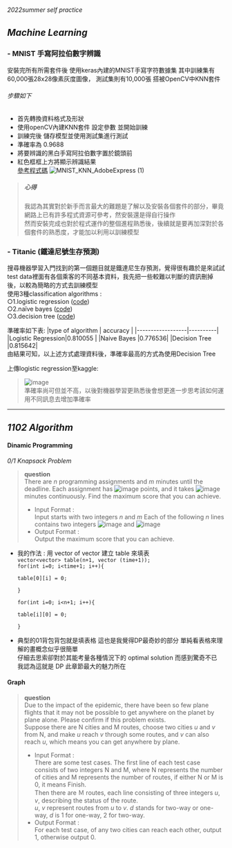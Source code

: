 ###### 2022summer self practice
## *Machine Learning*
### - MNIST 手寫阿拉伯數字辨識

安裝完所有所需套件後
使用keras內建的MNIST手寫字符數據集
其中訓練集有60,000張28x28像素灰度圖像， 測試集則有10,000張
搭被OpenCV中KNN套件

###### 步驟如下
- 首先轉換資料格式及形狀
- 使用openCV內建KNN套件 設定參數 並開始訓練
- 訓練完後 儲存模型並使用測試集進行測試
- 準確率為 0.9688
- 將要辨識的黑白手寫阿拉伯數字置於鏡頭前
- 紅色框框上方將顯示辨識結果  
 [參考程式碼](https://github.com/cuitepoundcake/2022summer/blob/main/new_ju.ipynb)
![MNIST_KNN_AdobeExpress (1)](https://user-images.githubusercontent.com/109210243/179028969-ecadc25d-0188-452c-af8e-c4e64e95894b.gif)  

> ##### *心得*  
> 我認為其實對於新手而言最大的難題是了解以及安裝各個套件的部分，畢竟網路上已有許多程式資源可參考，然安裝還是得自行操作  
> 然而安裝完成也對於程式運作的整個進程熟悉後，後續就是要再加深對於各個套件的熟悉度，才能加以利用以訓練模型  

### - Titanic (鐵達尼號生存預測)
搜尋機器學習入門找到的第一個題目就是鐵達尼生存預測，覺得很有趣於是來試試  
test data裡面有各個乘客的不同基本資料，我先把一些較難以判斷的資訊刪掉後，以較為簡略的方式去訓練模型  
使用3種classification algorithms :  
○1.logistic regression ([code](https://github.com/cuitepoundcake/2022summer/blob/main/Titanic.ipynb))  
○2.naïve bayes ([code](https://github.com/cuitepoundcake/2022summer/blob/main/Titanic_NB.ipynb))  
○3.decision tree ([code](https://github.com/cuitepoundcake/2022summer/blob/main/Titanic_DecisionTree.ipynb))    

準確率如下表:
|type of algorithm | accuracy |
|------------------|----------|
|Logistic Regression|0.810055  |
|Naive Bayes |0.776536|
|Decision Tree |0.815642|  
由結果可知，以上述方式處理資料後，準確率最高的方式為使用Decision Tree  

上傳logistic regression至kaggle:  
> ![image](https://user-images.githubusercontent.com/109210243/179790582-f917495c-5483-4479-967c-85128c8e4280.png)  
準確率尚可但並不高，以後對機器學習更熟悉後會想更進一步思考該如何運用不同訊息去增加準確率  


---

## *1102 Algorithm*
#### Dinamic Programming
*0/1 Knapsack Problem*
> **question**  
> There are *n* programming assignments and *m* minutes until the deadline.
Each assignment has ![image](https://user-images.githubusercontent.com/109210243/179786110-7d8b1b61-9d2b-4004-bea5-fd6e172847e9.png)
 points, and it takes ![image](https://user-images.githubusercontent.com/109210243/179786241-22f1499f-6bc5-4e0e-b201-cfa981557b94.png)
 minutes continuously.
Find the maximum score that you can achieve.  
> - Input Format :   
> Input starts with two integers *n* and *m* Each of the following *n* lines contains two integers ![image](https://user-images.githubusercontent.com/109210243/179786148-e5e2fc91-dcef-469b-9b3b-e8eb4bedbbc6.png)
 and ![image](https://user-images.githubusercontent.com/109210243/179786255-d186df12-ddd4-4f87-93e9-6776e7da471c.png)  
> - Output Format :  
> Output the maximum score that you can achieve.  
- 我的作法 : 用 vector of vector 建立 table 來填表    
 <code>vector<vector<int>> table(n+1, vector<int> (time+1));
    for(int i=0; i<time+1; i++){  
        table[0][i] = 0;  
    }  
    for(int i=0; i<n+1; i++){  
        table[i][0] = 0;  
    }</code>  
  
- 典型的01背包背包就是填表格
 這也是我覺得DP最奇妙的部分
 單純看表格來理解的畫概念似乎很簡單  
 仔細去思索卻對於其能考量各種情況下的 optimal solution 而感到驚奇不已  
 我認為這就是 DP 此章節最大的魅力所在  
#### Graph
> **question**  
> Due to the impact of the epidemic, there have been so few plane flights that it may not be possible to get anywhere on the planet by plane alone. Please confirm if this problem exists.  
Suppose there are N cities and M routes, choose two cities *u* and *v* from N, and make *u* reach *v* through some routes, and *v* can also reach *u*, which means you can get anywhere by plane.  
> - Input Format :  
  There are some test cases.
The first line of each test case consists of two integers N and M, where N represents the number of cities and M represents the number of routes, if either N or M is 0, it means Finish.  
Then there are Ｍ routes, each line consisting of three integers *u*, *v*,  describing the status of the route.  
 *u*, *v* represent routes from *u* to *v*.  *d* stands for two-way or one-way, *d* is 1 for one-way, 2 for two-way.  
> - Output Format :  
  For each test case, of any two cities can reach each other, output 1, otherwise output 0.  
  
  
  
